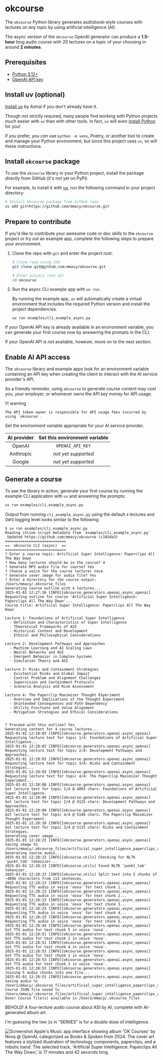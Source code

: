 # okcourse

The `okcourse` Python library generates audiobook-style courses with lectures on any topic by using artificial intelligence (AI).

The async version of the `okcourse` OpenAI generator can produce a **1.5-hour** long audio course with 20 lectures on a topic of your choosing in around **2 minutes**.

## Prerequisites

- [Python 3.12+](https://python.org)
- [OpenAI API key](https://platform.openai.com/docs/quickstart)

## Install uv (optional)

[Install uv](https://docs.astral.sh/uv/getting-started/installation/) by Astral if you don't already have it.

Though not strictly required, many people find working with Python projects *much* easier with `uv` than with other tools. In fact, `uv` will even [install Python](https://docs.astral.sh/uv/guides/install-python/) for you!

If you prefer, you *can* use `python -m venv`, Poetry, or another tool to create and manage your Python environment, but since this project uses `uv`, so will these instructions.

## Install `okcourse` package

To use the `okcourse` library in your Python project, install the package directly from GitHub (it's not yet on PyPi).

For example, to install it with [uv](https://docs.astral.sh/uv/), run the following command in your project directory:

```sh
# Install okcourse package from GitHub repo
uv add git+https://github.com/mmacy/okcourse.git
```

## Prepare to contribute

If you'd like to contribute your awesome code or doc skills to the `okcourse` project or try out an example app, complete the following steps to prepare your environment.

1. Clone the repo with `git` and enter the project root:

    ```sh
    # Clone repo using SSH
    git clone git@github.com:mmacy/okcourse.git

    # Enter project root dir
    cd okcourse
    ```

2. Run the async CLI example app with `uv run`.

    By running the example app, `uv` will automatically create a virtual environment that includes the required Python version and install the project dependencies.

    ```
    uv run examples/cli_example_async.py
    ```

If your OpenAI API key is already available in an environment variable, you can generate your first course now by answering the prompts in the CLI.

If your OpenAI API is *not* available, however, move on to the next section.

## Enable AI API access

The `okcourse` library and example apps look for an environment variable containing an API key when creating the client to interact with the AI service provider's API.

As a friendly reminder, using `okcourse` to generate course content may cost you, your employer, or whomever owns the API key money for API usage.

!!! warning

    The API token owner is responsible for API usage fees incurred by using `okcourse`.

Set the environment variable appropriate for your AI service provider.

| AI provider | Set this environment variable |
| :---------: | :---------------------------: |
|   OpenAI    |       `OPENAI_API_KEY`        |
|  Anthropic  |      *not yet supported*      |
|   Google    |      *not yet supported*      |

## Generate a course

To see the library in action, generate your first course by running the example CLI application with `uv` and answering the prompts:

```sh
uv run examples/cli_example_async.py
```

Output from running `cli_example_async.py` using the default  `4` lectures and `INFO` logging level looks similar to the following:

```console
$ uv run examples/cli_example_async.py
Reading inline script metadata from `examples/cli_example_async.py`
 Updated https://github.com/mmacy/okcourse (c185da3)
============================
==  okcourse CLI (async)  ==
============================
? Enter a course topic: Artificial Super Intelligence: Paperclips All The Way Down
? How many lectures should be in the course? 4
? Generate MP3 audio file for course? Yes
? Choose a voice for the course lecturer nova
? Generate cover image for audio file? Yes
? Enter a directory for the course output: /Users/mmacy/.okcourse_files
Generating course outline with 4 lectures...
2025-01-01 12:27:36 [INFO][okcourse.generators.openai.async_openai] Requesting outline for course 'Artificial Super Intelligence: Paperclips All The Way Down'...
Course title: Artificial Super Intelligence: Paperclips All The Way Down

Lecture 1: Foundations of Artificial Super Intelligence
  - Definition and Characteristics of Super Intelligence
  - Theoretical Frameworks of ASI
  - Historical Context and Development
  - Ethical and Philosophical Considerations

Lecture 2: Development Pathways and Approaches
  - Machine Learning and AI Scaling Laws
  - Neural Networks and AGI
  - Emergent Behavior in Complex Systems
  - Simulation Theory and ASI

Lecture 3: Risks and Containment Strategies
  - Existential Risks and Global Impact
  - Control Problem and Alignment Challenges
  - Supervision and Containment Protocols
  - Scenario Analysis and Risk Assessment

Lecture 4: The Paperclip Maximizer Thought Experiment
  - Overview and Implications of the Thought Experiment
  - Unintended Consequences and Path Dependency
  - Utility Functions and Value Alignment
  - Mitigation Strategies and Ethical Considerations


? Proceed with this outline? Yes
Generating content for 4 course lectures...
2025-01-01 12:28:03 [INFO][okcourse.generators.openai.async_openai] Requesting lecture text for topic 1/4: Foundations of Artificial Super Intelligence...
2025-01-01 12:28:03 [INFO][okcourse.generators.openai.async_openai] Requesting lecture text for topic 2/4: Development Pathways and Approaches...
2025-01-01 12:28:03 [INFO][okcourse.generators.openai.async_openai] Requesting lecture text for topic 3/4: Risks and Containment Strategies...
2025-01-01 12:28:03 [INFO][okcourse.generators.openai.async_openai] Requesting lecture text for topic 4/4: The Paperclip Maximizer Thought Experiment...
2025-01-01 12:28:08 [INFO][okcourse.generators.openai.async_openai] Got lecture text for topic 1/4 @ 4093 chars: Foundations of Artificial Super Intelligence.
2025-01-01 12:28:09 [INFO][okcourse.generators.openai.async_openai] Got lecture text for topic 2/4 @ 4125 chars: Development Pathways and Approaches.
2025-01-01 12:28:09 [INFO][okcourse.generators.openai.async_openai] Got lecture text for topic 4/4 @ 5140 chars: The Paperclip Maximizer Thought Experiment.
2025-01-01 12:28:10 [INFO][okcourse.generators.openai.async_openai] Got lecture text for topic 3/4 @ 5133 chars: Risks and Containment Strategies.
Generating cover image...
2025-01-01 12:28:23 [INFO][okcourse.generators.openai.async_openai] Saving image to /Users/mmacy/.okcourse_files/artificial_super_intelligence_paperclips_all_the_way_down.png
Generating course audio...
2025-01-01 12:28:23 [INFO][okcourse.utils] Checking for NLTK 'punkt_tab' tokenizer...
2025-01-01 12:28:23 [INFO][okcourse.utils] Found NLTK 'punkt_tab' tokenizer.
2025-01-01 12:28:23 [INFO][okcourse.utils] Split text into 5 chunks of ~4096 characters from 113 sentences.
2025-01-01 12:28:23 [INFO][okcourse.generators.openai.async_openai] Requesting TTS audio in voice 'nova' for text chunk 1...
2025-01-01 12:28:23 [INFO][okcourse.generators.openai.async_openai] Requesting TTS audio in voice 'nova' for text chunk 2...
2025-01-01 12:28:23 [INFO][okcourse.generators.openai.async_openai] Requesting TTS audio in voice 'nova' for text chunk 3...
2025-01-01 12:28:23 [INFO][okcourse.generators.openai.async_openai] Requesting TTS audio in voice 'nova' for text chunk 4...
2025-01-01 12:28:23 [INFO][okcourse.generators.openai.async_openai] Requesting TTS audio in voice 'nova' for text chunk 5...
2025-01-01 12:28:44 [INFO][okcourse.generators.openai.async_openai] Got TTS audio for text chunk 5 in voice 'nova'.
2025-01-01 12:28:51 [INFO][okcourse.generators.openai.async_openai] Got TTS audio for text chunk 2 in voice 'nova'.
2025-01-01 12:28:51 [INFO][okcourse.generators.openai.async_openai] Got TTS audio for text chunk 4 in voice 'nova'.
2025-01-01 12:28:53 [INFO][okcourse.generators.openai.async_openai] Got TTS audio for text chunk 1 in voice 'nova'.
2025-01-01 12:28:53 [INFO][okcourse.generators.openai.async_openai] Got TTS audio for text chunk 3 in voice 'nova'.
2025-01-01 12:28:53 [INFO][okcourse.generators.openai.async_openai] Joining 5 audio chunks into one file...
2025-01-01 12:28:53 [INFO][okcourse.generators.openai.async_openai] Saving audio to /Users/mmacy/.okcourse_files/artificial_super_intelligence_paperclips_all_the_way_down.mp3
Course JSON file saved to /Users/mmacy/.okcourse_files/artificial_super_intelligence_paperclips_all_the_way_down.json
Done! Course file(s) available in /Users/mmacy/.okcourse_files
```

*BEHOLD!* A four-lecture audio course about ASI by AI, complete with AI-generated album art.

I'm guessing the two `I`s in "SERIIES" is for a double dose of intelligence.

![Screenshot Apple's Music app interface showing album 'OK Courses' by Nova @ OpenAI, categorized as Books & Spoken from 2024. The cover art features a stylized illustration of technology components, paperclips, and a robotic hand. The selected track, 'Artificial Super Intelligence: Paperclips All The Way Down,' is 17 minutes and 42 seconds long.](./images/media-player-01.png)
